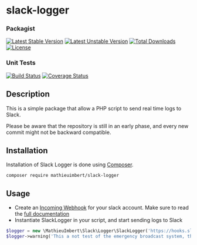 # slack-logger

### Packagist

[![Latest Stable Version](https://poser.pugx.org/mathieuimbert/slack-logger/v/stable)](https://packagist.org/packages/mathieuimbert/slack-logger)
[![Latest Unstable Version](https://poser.pugx.org/mathieuimbert/slack-logger/v/unstable)](https://packagist.org/packages/mathieuimbert/slack-logger)
[![Total Downloads](https://poser.pugx.org/mathieuimbert/slack-logger/downloads)](https://packagist.org/packages/mathieuimbert/slack-logger)
[![License](https://poser.pugx.org/mathieuimbert/slack-logger/license)](https://packagist.org/packages/mathieuimbert/slack-logger)

### Unit Tests

[![Build Status](https://travis-ci.org/mathieuimbert/slack-logger.svg?branch=master)](https://travis-ci.org/mathieuimbert/slack-logger)
[![Coverage Status](https://coveralls.io/repos/github/mathieuimbert/slack-logger/badge.svg?branch=master)](https://coveralls.io/github/mathieuimbert/slack-logger?branch=master)

## Description

This is a simple package that allow a PHP script to send real time logs to Slack.

Please be aware that the repository is still in an early phase, and every new commit might not be backward compatible.

## Installation

Installation of Slack Logger is done using [Composer](https://getcomposer.org/).

```
composer require mathieuimbert/slack-logger
```

## Usage ##

- Create an [Incoming Webhook](https://my.slack.com/services/new/incoming-webhook/) for your slack account. Make sure to read the [full documentation](https://api.slack.com/incoming-webhooks)
- Instantiate SlackLogger in your script, and start sending logs to Slack
 
```php
$logger = new \MathieuImbert\Slack\Logger\SlackLogger('https://hooks.slack.com/services/xxxxxxx/xxxxxxx/xxxxxxx');
$logger->warning('This a not test of the emergency broadcast system, this is the real thing');
```
